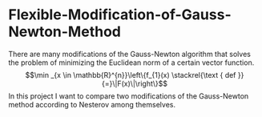 # Flexible-Modification-of-Gauss-Newton-Method

There are many modifications of the Gauss-Newton algorithm that solves the problem of minimizing the Euclidean norm of a certain vector function.
$$\min _{x \in \mathbb{R}^{n}}\left\{f_{1}(x) \stackrel{\text { def }}{=}\|F(x)\|\right\}$$
In this project I want to compare two modifications of the Gauss-Newton method according to Nesterov among themselves.
